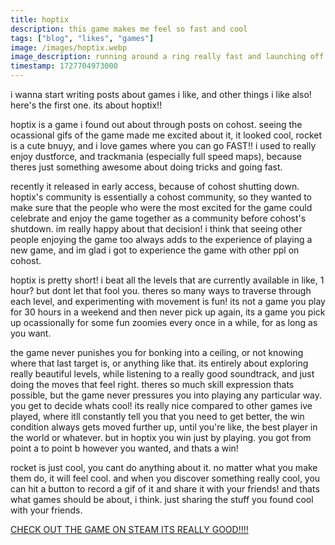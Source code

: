 ```yaml
---
title: hoptix
description: this game makes me feel so fast and cool
tags: ["blog", "likes", "games"]
image: /images/hoptix.webp
image_description: running around a ring really fast and launching off it in hoptix
timestamp: 1727704973000
---
```


i wanna start writing posts about games i like, and other things i like also! here's the first one. its about hoptix!!

hoptix is a game i found out about through posts on cohost. seeing the ocassional gifs of the game made me excited about it, it looked cool, rocket is a cute bnuyy, and i love games where you can go FAST!! i used to really enjoy dustforce, and trackmania (especially full speed maps), because theres just something awesome about doing tricks and going fast.

recently it released in early access, because of cohost shutting down. hoptix's community is essentially a cohost community, so they wanted to make sure that the people who were the most excited for the game could celebrate and enjoy the game together as a community before cohost's shutdown. im really happy about that decision! i think that seeing other people enjoying the game too always adds to the experience of playing a new game, and im glad i got to experience the game with other ppl on cohost. 

hoptix is pretty short! i beat all the levels that are currently available in like, 1 hour? but dont let that fool you. theres so many ways to traverse through each level, and experimenting with movement is fun! its not a game you play for 30 hours in a weekend and then never pick up again, its a game you pick up ocassionally for some fun zoomies every once in a while, for as long as you want.

the game never punishes you for bonking into a ceiling, or not knowing where that last target is, or anything like that. its entirely about exploring really beautiful levels, while listening to a really good soundtrack, and just doing the moves that feel right. theres so much skill expression thats possible, but the game never pressures you into playing any particular way. you get to decide whats cool! its really nice compared to other games ive played, where itll constantly tell you that you need to get better, the win condition always gets moved further up, until you're like, the best player in the world or whatever. but in hoptix you win just by playing. you got from point a to point b however you wanted, and thats a win!

rocket is just cool, you cant do anything about it. no matter what you make them do, it will feel cool. and when you discover something really cool, you can hit a button to record a gif of it and share it with your friends! and thats what games should be about, i think. just sharing the stuff you found cool with your friends. 

[CHECK OUT THE GAME ON STEAM ITS REALLY GOOD!!!!](https://store.steampowered.com/app/2544100/hoptix/)